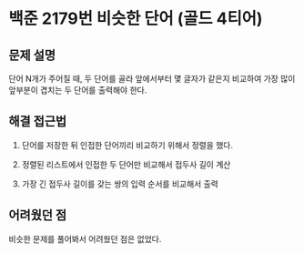 # 백준 2179번 비슷한 단어 (골드 4티어)

## 문제 설명

단어 N개가 주어질 때, 두 단어를 골라 앞에서부터 몇 글자가 같은지 비교하여 가장 많이 앞부분이 겹치는 두 단어를 출력해야 한다.

## 해결 접근법

1. 단어를 저장한 뒤 인접한 단어끼리 비교하기 위해서 정렬을 했다.

2. 정렬된 리스트에서 인접한 두 단어만 비교해서 접두사 길이 계산

3. 가장 긴 접두사 길이를 갖는 쌍의 입력 순서를 비교해서 출력

## 어려웠던 점

비슷한 문제를 풀어봐서 어려웠던 점은 없었다.

